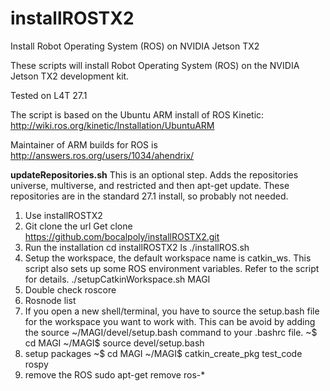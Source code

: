 # installROSTX2
Install Robot Operating System (ROS) on NVIDIA Jetson TX2

These scripts will install Robot Operating System (ROS) on the NVIDIA Jetson TX2 development kit.

Tested on L4T 27.1

The script is based on the Ubuntu ARM install of ROS Kinetic: http://wiki.ros.org/kinetic/Installation/UbuntuARM

Maintainer of ARM builds for ROS is http://answers.ros.org/users/1034/ahendrix/

<strong>updateRepositories.sh</strong>
This is an optional step. Adds the repositories universe, multiverse, and restricted and then apt-get update. These repositories are in the standard 27.1 install, so probably not needed.

1.	Use installROSTX2
2.	Git clone the url 
Get clone https://github.com/bocalpoly/installROSTX2.git
3.	Run the installation 
  cd installROSTX2 
  ls
  ./installROS.sh
4.	Setup the workspace, the default workspace name is catkin_ws. This script also sets up some ROS environment variables. Refer to the script for details.
./setupCatkinWorkspace.sh MAGI   
5.	Double check roscore
6.	Rosnode list
7. If you open a new shell/terminal, you have to source the setup.bash file for the workspace you want to work with. This can be avoid by adding the source ~/MAGI/devel/setup.bash command to your .bashrc file.
  ~$ cd MAGI
  ~/MAGI$ source devel/setup.bash
8. setup packages
  ~$ cd MAGI
  ~/MAGI$ catkin_create_pkg test_code rospy
9. remove the ROS 
   sudo apt-get remove ros-*
